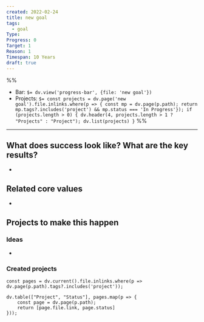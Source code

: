 ```yaml
---
created: 2022-02-24
title: new goal
tags:
  - goal
Type: 
Progress: 0
Target: 1
Reason: 1
Timespan: 10 Years
draft: true
---
```


%%

- Bar: `$= dv.view('progress-bar', {file: 'new goal'})`
- Projects: `$= const projects = dv.page('new goal').file.inlinks.where(p => { const mp = dv.page(p.path); return mp.tags?.includes('project') && mp.status === 'In Progress'}); if (projects.length > 0) { dv.header(4, projects.length > 1 ? "Projects" : "Project"); dv.list(projects) }`
%%

***

## What does success look like? What are the key results?
- 


## Related core values
- 

## Projects to make this happen
### Ideas
- 

### Created projects
```dataviewjs
const pages = dv.current().file.inlinks.where(p => dv.page(p.path).tags?.includes('project'));

dv.table(["Project", "Status"], pages.map(p => {
	const page = dv.page(p.path); 
	return [page.file.link, page.status]
}));
```



